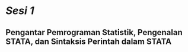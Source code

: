 # *Sesi 1*
## Pengantar Pemrograman Statistik, Pengenalan STATA, dan Sintaksis Perintah dalam STATA

